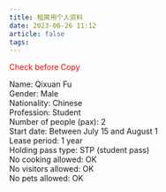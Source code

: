 ```yaml
---
title: 租房用个人资料
date: 2023-06-26 11:12
article: false
tags:
---
```


<font color="#ff0000">Check before Copy</font>

Name: Qixuan Fu  
Gender: Male  
Nationality: Chinese  
Profession: Student  
Number of people (pax): 2  
Start date: Between July 15 and August 1  
Lease period: 1 year  
Holding pass type: STP (student pass)  
No cooking allowed: OK  
No visitors allowed: OK  
No pets allowed: OK
